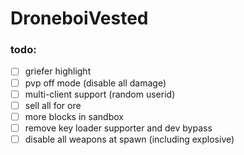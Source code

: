 # DroneboiVested

### todo:
- [ ] griefer highlight
- [ ] pvp off mode (disable all damage)
- [ ] multi-client support (random userid)
- [ ] sell all for ore
- [ ] more blocks in sandbox
- [ ] remove key loader supporter and dev bypass
- [ ] disable all weapons at spawn (including explosive)
